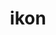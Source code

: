 ---
category: 4-letters
denotation: null
name: ikon
reference_link: https://www.etymonline.com/word/ikon
root_language: null
root_name: null
title: ikon
type: free
word_sums:
- respelling: ikon
  sum: 'Ikon + '
---